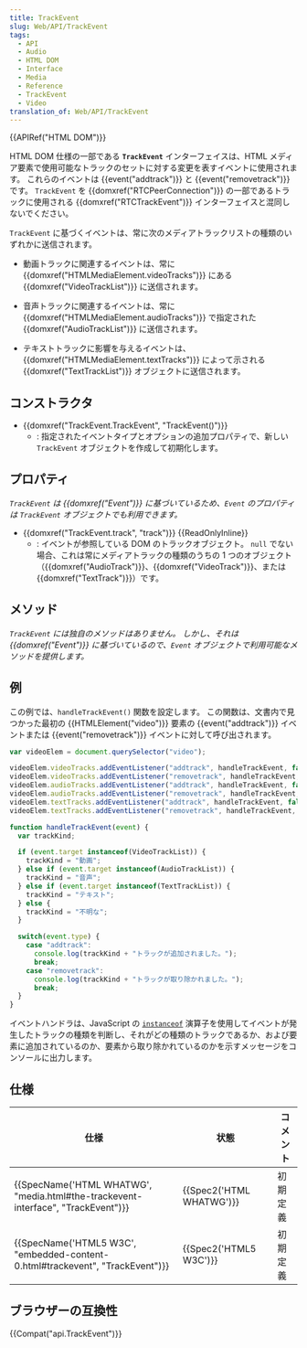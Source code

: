 ```yaml
---
title: TrackEvent
slug: Web/API/TrackEvent
tags:
  - API
  - Audio
  - HTML DOM
  - Interface
  - Media
  - Reference
  - TrackEvent
  - Video
translation_of: Web/API/TrackEvent
---
```

{{APIRef("HTML DOM")}}

HTML DOM 仕様の一部である **`TrackEvent`** インターフェイスは、HTML メディア要素で使用可能なトラックのセットに対する変更を表すイベントに使用されます。 これらのイベントは {{event("addtrack")}} と {{event("removetrack")}} です。 `TrackEvent` を {{domxref("RTCPeerConnection")}} の一部であるトラックに使用される {{domxref("RTCTrackEvent")}} インターフェイスと混同しないでください。

`TrackEvent` に基づくイベントは、常に次のメディアトラックリストの種類のいずれかに送信されます。

- <span class="hidden"></span>

  動画トラックに関連するイベントは、常に {{domxref("HTMLMediaElement.videoTracks")}} にある {{domxref("VideoTrackList")}} に送信されます。

- 音声トラックに関連するイベントは、常に {{domxref("HTMLMediaElement.audioTracks")}} で指定された {{domxref("AudioTrackList")}} に送信されます。
- テキストトラックに影響を与えるイベントは、{{domxref("HTMLMediaElement.textTracks")}} によって示される {{domxref("TextTrackList")}} オブジェクトに送信されます。

<!---->

## コンストラクタ

- {{domxref("TrackEvent.TrackEvent", "TrackEvent()")}}
  - : 指定されたイベントタイプとオプションの追加プロパティで、新しい `TrackEvent` オブジェクトを作成して初期化します。

## プロパティ

_`TrackEvent` は {{domxref("Event")}} に基づいているため、`Event` のプロパティは `TrackEvent` オブジェクトでも利用できます。_

- {{domxref("TrackEvent.track", "track")}} {{ReadOnlyInline}}
  - : イベントが参照している DOM のトラックオブジェクト。 `null` でない場合、これは常にメディアトラックの種類のうちの 1 つのオブジェクト（{{domxref("AudioTrack")}}、{{domxref("VideoTrack")}}、または {{domxref("TextTrack")}}）です。

## メソッド

_`TrackEvent` には独自のメソッドはありません。 しかし、それは {{domxref("Event")}} に基づいているので、`Event` オブジェクトで利用可能なメソッドを提供します。_

## 例

この例では、`handleTrackEvent()` 関数を設定します。 この関数は、文書内で見つかった最初の {{HTMLElement("video")}} 要素の {{event("addtrack")}} イベントまたは {{event("removetrack")}} イベントに対して呼び出されます。

```js
var videoElem = document.querySelector("video");

videoElem.videoTracks.addEventListener("addtrack", handleTrackEvent, false);
videoElem.videoTracks.addEventListener("removetrack", handleTrackEvent, false);
videoElem.audioTracks.addEventListener("addtrack", handleTrackEvent, false);
videoElem.audioTracks.addEventListener("removetrack", handleTrackEvent, false);
videoElem.textTracks.addEventListener("addtrack", handleTrackEvent, false);
videoElem.textTracks.addEventListener("removetrack", handleTrackEvent, false);

function handleTrackEvent(event) {
  var trackKind;

  if (event.target instanceof(VideoTrackList)) {
    trackKind = "動画";
  } else if (event.target instanceof(AudioTrackList)) {
    trackKind = "音声";
  } else if (event.target instanceof(TextTrackList)) {
    trackKind = "テキスト";
  } else {
    trackKind = "不明な";
  }

  switch(event.type) {
    case "addtrack":
      console.log(trackKind + "トラックが追加されました。");
      break;
    case "removetrack":
      console.log(trackKind + "トラックが取り除かれました。");
      break;
  }
}
```

イベントハンドラは、JavaScript の [`instanceof`](/ja/docs/Web/JavaScript/Reference/Operators/instanceof) 演算子を使用してイベントが発生したトラックの種類を判断し、それがどの種類のトラックであるか、および要素に追加されているのか、要素から取り除かれているのかを示すメッセージをコンソールに出力します。

## 仕様

| 仕様                                                                                                         | 状態                             | コメント |
| ------------------------------------------------------------------------------------------------------------ | -------------------------------- | -------- |
| {{SpecName('HTML WHATWG', "media.html#the-trackevent-interface", "TrackEvent")}} | {{Spec2('HTML WHATWG')}} | 初期定義 |
| {{SpecName('HTML5 W3C', "embedded-content-0.html#trackevent", "TrackEvent")}}     | {{Spec2('HTML5 W3C')}}     | 初期定義 |

## ブラウザーの互換性

{{Compat("api.TrackEvent")}}
